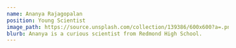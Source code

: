 ```yaml
---
name: Ananya Rajagopalan
position: Young Scientist
image_path: https://source.unsplash.com/collection/139386/600x600?a=.png
blurb: Ananya is a curious scientist from Redmond High School.
---
```

